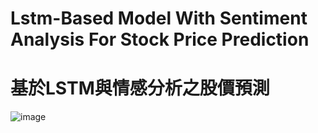 # Lstm-Based Model With Sentiment Analysis For Stock Price Prediction
# 基於LSTM與情感分析之股價預測
![image](https://user-images.githubusercontent.com/56199723/178742204-e6e456f4-6c93-451c-bb27-072b45299e13.png)


